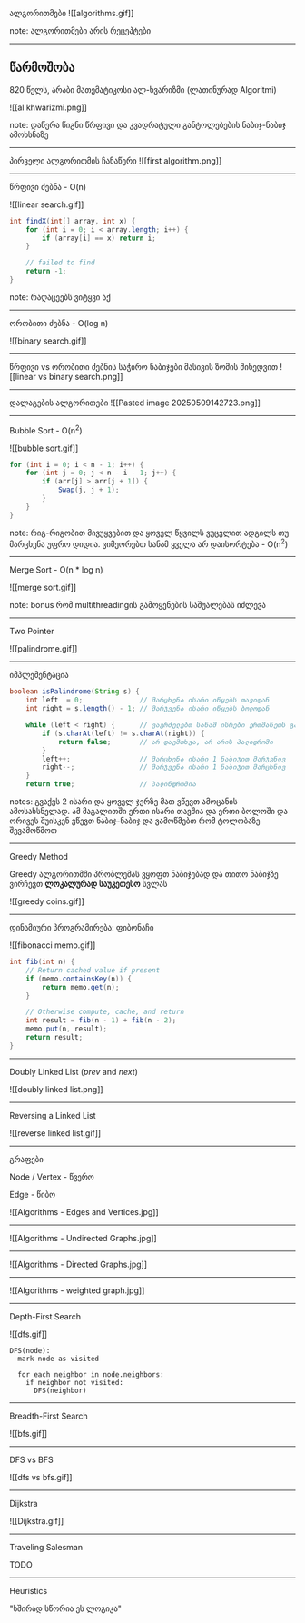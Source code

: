 ალგორითმები
![[algorithms.gif]]

note: ალგორითმები არის რეცეპტები

---

## წარმოშობა

820 წელს, არაბი მათემატიკოსი ალ-ხვარიზმი (ლათინურად Algoritmi)

![[al khwarizmi.png]]

note: დაწერა წიგნი წრფივი და კვადრატული განტოლებების ნაბიჯ-ნაბიჯ ამოხსნაზე

---

პირველი ალგორითმის ჩანაწერი
![[first algorithm.png]]

---

წრფივი ძებნა - O(n)

![[linear search.gif]]

``` Java
int findX(int[] array, int x) {
	for (int i = 0; i < array.length; i++) {
		if (array[i] == x) return i;
	}

	// failed to find
	return -1;
}
```

note: რაღაცეებს ვიტყვი აქ

---

ორობითი ძებნა - O(log n)

![[binary search.gif]]

---

წრფივი vs ორობითი ძებნის საჭირო ნაბიჯები მასივის ზომის მიხედვით
![[linear vs binary search.png]]

---

დალაგების ალგორითები
![[Pasted image 20250509142723.png]]

---

Bubble Sort - O(n<sup>2</sup>)

![[bubble sort.gif]]

``` Java
for (int i = 0; i < n - 1; i++) {
    for (int j = 0; j < n - i - 1; j++) {
        if (arr[j] > arr[j + 1]) {
            Swap(j, j + 1);
        }
    }
}
```

note: რიგ-რიგობით მივუყვებით და ყოველ წყვილს ვუცვლით ადგილს თუ მარცხენა უფრო დიდია. ვიმეორებთ სანამ ყველა არ დაისორტება - O(n<sup>2</sup>)

---

Merge Sort - O(n * log n)

![[merge sort.gif]]

note: bonus რომ multithreadingის გამოყენების საშუალებას იძლევა

---

Two Pointer

![[palindrome.gif]]

---

იმპლემენტაცია
``` Java
boolean isPalindrome(String s) {
	int left  = 0;              // მარცხენა ისარი იწყებს თავიდან
	int right = s.length() - 1; // მარჯვენა ისარი იწყებს ბოლოდან

	while (left < right) {      // ვაგრძელებთ სანამ ისრები ერთმანეთს გადაკვეთენ
		if (s.charAt(left) != s.charAt(right)) {
			return false;       // არ დაემთხვა, არ არის პალიდრომი
		}
		left++;                 // მარცხენა ისარი 1 ნაბიჯით მარჯვნივ
		right--;                // მარჯვენა ისარი 1 ნაბიჯით მარცხნივ
	}
	return true;                // პალინდრომია
```

notes: გვაქვს 2 ისარი და ყოველ ჯერზე მათ ვწევთ ამოცანის ამოსახსნელად. ამ მაგალითში ერთი ისარი თავშია და ერთი ბოლოში და ორივეს შუისკენ ვწევთ ნაბიჯ-ნაბიჯ და ვამოწმებთ რომ ტოლობაზე შევამოწმოთ

---

Greedy Method

Greedy ალგორითმში პრობლემას ვყოფთ ნაბიჯებად და თითო ნაბიჯზე ვირჩევთ **ლოკალურად საუკეთესო** სვლას

![[greedy coins.gif]]

---

დინამიური პროგრამირება: ფიბონაჩი

![[fibonacci memo.gif]]

``` Java
int fib(int n) {
	// Return cached value if present
	if (memo.containsKey(n)) {
		return memo.get(n);
	}

	// Otherwise compute, cache, and return
	int result = fib(n - 1) + fib(n - 2);
	memo.put(n, result);
	return result;
}
```

---

Doubly Linked List (*prev* and *next*)

![[doubly linked list.png]]

---

Reversing a Linked List

![[reverse linked list.gif]]

---

გრაფები

Node / Vertex - წვერო

Edge - წიბო

![[Algorithms - Edges and Vertices.jpg]]

---

![[Algorithms - Undirected Graphs.jpg]]

---

![[Algorithms - Directed Graphs.jpg]]

---

![[Algorithms - weighted graph.jpg]]

---

Depth-First Search

![[dfs.gif]]
```
DFS(node):
  mark node as visited
  
  for each neighbor in node.neighbors:
    if neighbor not visited:
      DFS(neighbor)
```
---

Breadth-First Search

![[bfs.gif]]

---

DFS vs BFS

![[dfs vs bfs.gif]]

---

Dijkstra

![[Dijkstra.gif]]

---

Traveling Salesman

TODO

---

Heuristics

"ხშირად სწორია ეს ლოგიკა"

